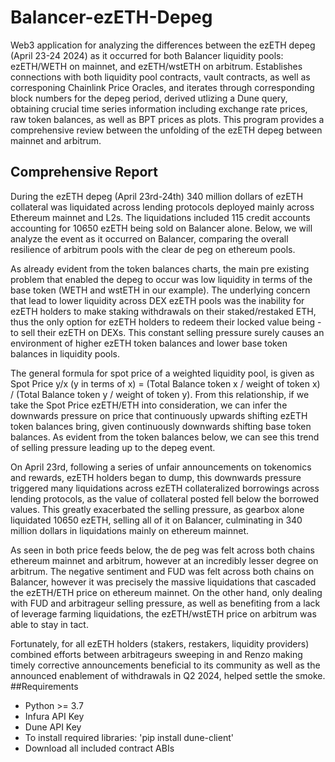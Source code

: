 # Balancer-ezETH-Depeg
Web3 application for analyzing the differences between the ezETH depeg (April 23-24 2024) as it occurred for both Balancer liquidity pools: 
ezETH/WETH on mainnet, and ezETH/wstETH on arbitrum. Establishes connections with both liquidity pool contracts, vault contracts, as well 
as corresponing Chainlink Price Oracles, and iterates through corresponding block numbers for the depeg period, derived utlizing a Dune query,
obtaining crucial time series information including exchange rate prices, raw token balances, as well as BPT prices as plots. This program provides
a comprehensive review between the unfolding of the ezETH depeg between mainnet and arbitrum.
## Comprehensive Report
During the ezETH depeg (April 23rd-24th) 340 million dollars of ezETH collateral was liquidated across lending protocols deployed mainly across Ethereum mainnet and L2s. The liquidations included 115 credit accounts accounting for 10650 ezETH being sold on Balancer alone. Below, we will analyze the event as it occurred on Balancer, comparing the overall resilience of arbitrum pools with the clear de peg on ethereum pools.
 
As already evident from the token balances charts, the main pre existing problem that enabled the depeg to occur was low liquidity in terms of the base token (WETH and wstETH in our example). The underlying concern that lead to lower liquidity across DEX ezETH pools was the inability for ezETH holders to make staking withdrawals on their staked/restaked ETH, thus the only option for ezETH holders to redeem their locked value being - to sell their ezETH on DEXs. This constant selling pressure surely causes an environment of higher ezETH token balances and lower base token balances in liquidity pools.
 
 The general formula for spot price of a weighted liquidity pool, is given as Spot Price y/x (y in terms of x) = (Total Balance token x / weight of token x) / (Total Balance token y / weight of token y). From this relationship, if we take the Spot Price ezETH/ETH into consideration, we can infer the downwards pressure on price that continuously upwards shifting ezETH token balances bring, given continuously downwards shifting base token balances. As evident from the token balances below, we can see this trend of selling pressure leading up to the depeg event.
 
 On April 23rd, following a series of unfair announcements on tokenomics and rewards, ezETH holders began to dump, this downwards pressure triggered many liquidations across ezETH collateralized borrowings across lending protocols, as the value of collateral posted fell below the borrowed values. This greatly exacerbated the selling pressure, as gearbox alone liquidated 10650 ezETH, selling all of it on Balancer, culminating in 340 million dollars in liquidations mainly on ethereum mainnet.
 
As seen in both price feeds below, the de peg was felt across both chains ethereum mainnet and arbitrum, however at an incredibly lesser degree on arbitrum. The negative sentiment and FUD was felt across both chains on Balancer, however it was precisely the massive liquidations that cascaded the ezETH/ETH price on ethereum mainnet. On the other hand, only dealing with FUD and arbitrageur selling pressure, as well as benefiting from a lack of leverage farming liquidations, the ezETH/wstETH price on arbitrum was able to stay in tact. 

Fortunately, for all ezETH holders (stakers, restakers, liquidity providers) combined efforts between arbitrageurs sweeping in and Renzo making timely corrective announcements beneficial to its community as well as the announced enablement of withdrawals in Q2 2024, helped settle the smoke.
##Requirements
- Python >= 3.7
- Infura API Key
- Dune API Key
- To install required libraries: 'pip install dune-client'
- Download all included contract ABIs
